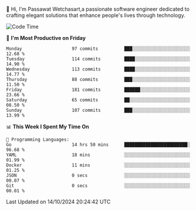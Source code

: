 
👋 Hi, I'm Passawat Wetchasart,a passionate software engineer dedicated to crafting elegant solutions that enhance people's lives through technology.


<!--START_SECTION:waka-->
![Code Time](http://img.shields.io/badge/Code%20Time-1%2C862%20hrs%2013%20mins-blue)

📅 **I'm Most Productive on Friday** 

```text
Monday                   97 commits          ███░░░░░░░░░░░░░░░░░░░░░░   12.68 % 
Tuesday                  114 commits         ████░░░░░░░░░░░░░░░░░░░░░   14.90 % 
Wednesday                113 commits         ████░░░░░░░░░░░░░░░░░░░░░   14.77 % 
Thursday                 88 commits          ███░░░░░░░░░░░░░░░░░░░░░░   11.50 % 
Friday                   181 commits         ██████░░░░░░░░░░░░░░░░░░░   23.66 % 
Saturday                 65 commits          ██░░░░░░░░░░░░░░░░░░░░░░░   08.50 % 
Sunday                   107 commits         ███░░░░░░░░░░░░░░░░░░░░░░   13.99 % 
```


📊 **This Week I Spent My Time On** 

```text
💬 Programming Languages: 
Go                       14 hrs 50 mins      ████████████████████████░   96.68 % 
YAML                     18 mins             ░░░░░░░░░░░░░░░░░░░░░░░░░   01.99 % 
Docker                   11 mins             ░░░░░░░░░░░░░░░░░░░░░░░░░   01.25 % 
JSON                     0 secs              ░░░░░░░░░░░░░░░░░░░░░░░░░   00.07 % 
Git                      0 secs              ░░░░░░░░░░░░░░░░░░░░░░░░░   00.01 % 
```


 Last Updated on 14/10/2024 20:24:42 UTC
<!--END_SECTION:waka-->

<!--
**markpassawat/markpassawat** is a ✨ _special_ ✨ repository because its `README.md` (this file) appears on your GitHub profile.

Here are some ideas to get you started:

- 🔭 I’m currently working on ...
- 🌱 I’m currently learning ...
- 👯 I’m looking to collaborate on ...
- 🤔 I’m looking for help with ...
- 💬 Ask me about ...
- 📫 How to reach me: ...
- 😄 Pronouns: He/Him
- ⚡ Fun fact: ...
-->
